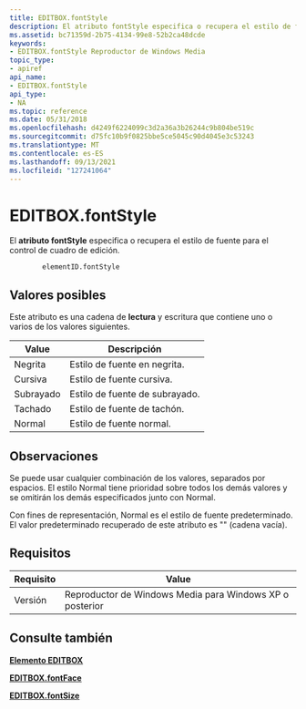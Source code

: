 ```yaml
---
title: EDITBOX.fontStyle
description: El atributo fontStyle especifica o recupera el estilo de fuente para el control de cuadro de edición.
ms.assetid: bc71359d-2b75-4134-99e8-52b2ca48dcde
keywords:
- EDITBOX.fontStyle Reproductor de Windows Media
topic_type:
- apiref
api_name:
- EDITBOX.fontStyle
api_type:
- NA
ms.topic: reference
ms.date: 05/31/2018
ms.openlocfilehash: d4249f6224099c3d2a36a3b26244c9b804be519c
ms.sourcegitcommit: d75fc10b9f0825bbe5ce5045c90d4045e3c53243
ms.translationtype: MT
ms.contentlocale: es-ES
ms.lasthandoff: 09/13/2021
ms.locfileid: "127241064"
---
```

# <a name="editboxfontstyle"></a>EDITBOX.fontStyle

El **atributo fontStyle** especifica o recupera el estilo de fuente para el control de cuadro de edición.

``` syntax
        elementID.fontStyle
```

## <a name="possible-values"></a>Valores posibles

Este atributo es una cadena de **lectura** y escritura que contiene uno o varios de los valores siguientes.



| Value     | Descripción           |
|-----------|-----------------------|
| Negrita      | Estilo de fuente en negrita.      |
| Cursiva    | Estilo de fuente cursiva.    |
| Subrayado | Estilo de fuente de subrayado. |
| Tachado | Estilo de fuente de tachón. |
| Normal    | Estilo de fuente normal.    |



 

## <a name="remarks"></a>Observaciones

Se puede usar cualquier combinación de los valores, separados por espacios. El estilo Normal tiene prioridad sobre todos los demás valores y se omitirán los demás especificados junto con Normal.

Con fines de representación, Normal es el estilo de fuente predeterminado. El valor predeterminado recuperado de este atributo es "" (cadena vacía).

## <a name="requirements"></a>Requisitos



| Requisito | Value |
|--------------------|---------------------------------------------------------|
| Versión<br/> | Reproductor de Windows Media para Windows XP o posterior<br/> |



## <a name="see-also"></a>Consulte también

<dl> <dt>

[**Elemento EDITBOX**](editbox-element.md)
</dt> <dt>

[**EDITBOX.fontFace**](editbox-fontface.md)
</dt> <dt>

[**EDITBOX.fontSize**](editbox-fontsize.md)
</dt> </dl>

 

 





